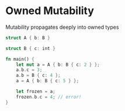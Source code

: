 # Owned Mutability

Mutability propagates deeply into owned types

```rust
struct A { b: B }

struct B { c: int }

fn main() {
    let mut a = A { b: B { c: 2 } };
    a.b.c = 3;
    a.b = B { c: 4 };
    a = A { b: B { c: 5 } };

    let frozen = a;
    frozen.b.c = 4; // error!
}
```
